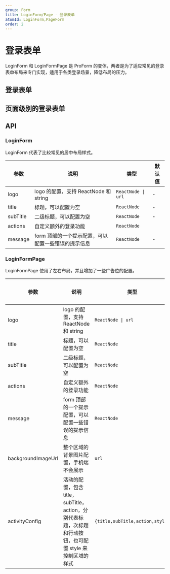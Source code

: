 ```yaml
---
group: Form
title: LoginForm/Page - 登录表单
atomId: LoginForm,PageForm
order: 2
---
```


# 登录表单

LoginForm 和 LoginFormPage 是 ProForm 的变体，两者是为了适应常见的登录表单布局来专门实现，适用于各类登录场景，降低布局的压力。

## 登录表单

<code src="../../../../demos/form/LoginForm/login-form.tsx"  background="var(--main-bg-color)" title="登录表单"></code>

## 页面级别的登录表单

<code src="../../../../demos/form/LoginForm/login-form-page.tsx"  background="var(--main-bg-color)" iframe="887" title="页面级别的表单"></code>

## API

### LoginForm

LoginForm 代表了比较常见的居中布局样式。

| 参数 | 说明 | 类型 | 默认值 |
| --- | --- | --- | --- |
| logo | logo 的配置，支持 ReactNode 和 string | `ReactNode \| url` | - |
| title | 标题，可以配置为空 | `ReactNode` | - |
| subTitle | 二级标题，可以配置为空 | `ReactNode` | - |
| actions | 自定义额外的登录功能 | `ReactNode` |  |
| message | form 顶部的一个提示配置，可以配置一些错误的提示信息 | `ReactNode` | - |

### LoginFormPage

LoginFormPage 使用了左右布局，并且增加了一些广告位的配置。

| 参数 | 说明 | 类型 | 默认值 |
| --- | --- | --- | --- |
| logo | logo 的配置，支持 ReactNode 和 string | `ReactNode \| url` | - |
| title | 标题，可以配置为空 | `ReactNode` | - |
| subTitle | 二级标题，可以配置为空 | `ReactNode` | - |
| actions | 自定义额外的登录功能 | `ReactNode` |  |
| message | form 顶部的一个提示配置，可以配置一些错误的提示信息 | `ReactNode` | - |
| backgroundImageUrl | 整个区域的背景图片配置，手机端不会展示 | `url` | - |
| activityConfig | 活动的配置，包含 title，subTitle，action，分别代表标题，次标题和行动按钮，也可配置 style 来控制区域的样式 | `{title,subTitle,action,style}` | - |
